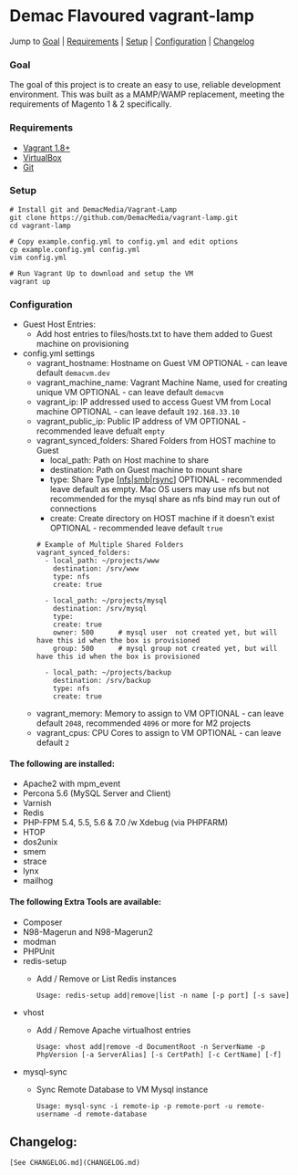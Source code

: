 # Demac Flavoured vagrant-lamp

Jump to [Goal](#goal) | [Requirements](#requirements) | [Setup](#setup) | [Configuration](#configuration) | [Changelog](#changelog)

### Goal
The goal of this project is to create an easy to use, reliable development environment.
This was built as a MAMP/WAMP replacement, meeting the requirements of Magento 1 & 2
specifically.

### Requirements

- [Vagrant 1.8+](https://www.vagrantup.com/downloads.html)
- [VirtualBox](https://www.virtualbox.org/wiki/Downloads)
- [Git](https://git-scm.com/book/en/v2/Getting-Started-Installing-Git)

### Setup

    # Install git and DemacMedia/Vagrant-Lamp
    git clone https://github.com/DemacMedia/vagrant-lamp.git
    cd vagrant-lamp

    # Copy example.config.yml to config.yml and edit options
    cp example.config.yml config.yml
    vim config.yml

    # Run Vagrant Up to download and setup the VM
    vagrant up

### Configuration
-   Guest Host Entries:
    -   Add host entries to files/hosts.txt to have them added to Guest machine on provisioning
-   config.yml settings
    -   vagrant_hostname: Hostname on Guest VM
        OPTIONAL - can leave default `demacvm.dev`
    -   vagrant_machine_name: Vagrant Machine Name, used for creating unique VM
        OPTIONAL - can leave default `demacvm`
    -   vagrant_ip: IP addressed used to access Guest VM from Local machine
        OPTIONAL - can leave default `192.168.33.10`
    -   vagrant_public_ip: Public IP address of VM
        OPTIONAL - recommended leave defualt `empty`
    -   vagrant_synced_folders: Shared Folders from HOST machine to Guest
        -   local_path: Path on Host machine to share
        -   destination: Path on Guest machine to mount share
        -   type: Share Type \[[nfs](https://www.vagrantup.com/docs/synced-folders/nfs.html)|[smb](https://www.vagrantup.com/docs/synced-folders/smb.html)|[rsync](https://www.vagrantup.com/docs/synced-folders/rsync.html)\]
            OPTIONAL - recommended leave default as empty.  Mac OS users may use nfs but not recommended for the mysql share as nfs bind may run out of connections
        -   create: Create directory on HOST machine if it doesn't exist
            OPTIONAL - recommended leave default `true`
        ```
        # Example of Multiple Shared Folders
        vagrant_synced_folders:
          - local_path: ~/projects/www
            destination: /srv/www
            type: nfs 
            create: true

          - local_path: ~/projects/mysql
            destination: /srv/mysql
            type:
            create: true
            owner: 500      # mysql user  not created yet, but will have this id when the box is provisioned
            group: 500      # mysql group not created yet, but will have this id when the box is provisioned

          - local_path: ~/projects/backup
            destination: /srv/backup
            type: nfs
            create: true
        ```
    -   vagrant_memory: Memory to assign to VM
        OPTIONAL - can leave default `2048`, recommended `4096` or more for M2 projects
    -   vagrant_cpus: CPU Cores to assign to VM
        OPTIONAL - can leave default `2`

#### The following are installed:

-   Apache2 with mpm\_event
-   Percona 5.6 (MySQL Server and Client)
-   Varnish
-   Redis
-   PHP-FPM 5.4, 5.5, 5.6 & 7.0 /w Xdebug (via PHPFARM)
-   HTOP
-   dos2unix
-   smem
-   strace
-   lynx
-   mailhog


#### The following Extra Tools are available:
-   Composer
-   N98-Magerun and N98-Magerun2
-   modman
-   PHPUnit
-   redis-setup
    - Add / Remove or List Redis instances

        ```Usage: redis-setup add|remove|list -n name [-p port] [-s save]```
-   vhost
    - Add / Remove Apache virtualhost entries

        ```Usage: vhost add|remove -d DocumentRoot -n ServerName -p PhpVersion [-a ServerAlias] [-s CertPath] [-c CertName] [-f]```
-   mysql-sync
    - Sync Remote Database to VM Mysql instance

        ```Usage: mysql-sync -i remote-ip -p remote-port -u remote-username -d remote-database```

## Changelog:
    [See CHANGELOG.md](CHANGELOG.md)
